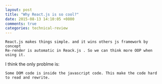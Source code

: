 ```yaml
---
layout: post
title: "Why React.js is so cool?"
date: 2015-08-13 14:10:05 +0800
comments: true
categories: technical-review
---
```


```
React.js makes things simple. and it wins others js framework by concept
Re-render is automatic in Reack.js . So we can think more OOP when using it. 
```

I think the only problme is:
```
Some DOM code is inside the javascript code. This make the code hard to read and rewrite.
```